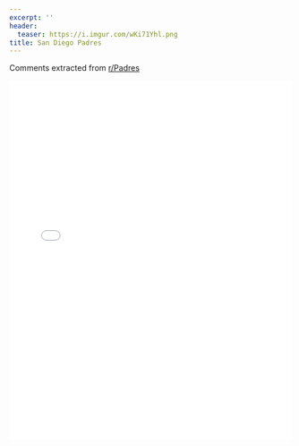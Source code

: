```yaml
---
excerpt: ''
header:
  teaser: https://i.imgur.com/wKi71Yhl.png
title: San Diego Padres
---
```


Comments extracted from [r/Padres](https://reddit.com/r/Padres)
<iframe id="igraph" scrolling="no" style="border:none;" seamless="seamless" src="/plots/MLB/SDP.html" height="640" width="100%"></iframe>